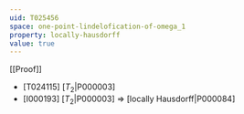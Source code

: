 ```yaml
---
uid: T025456
space: one-point-lindelofication-of-omega_1
property: locally-hausdorff
value: true
---
```

[[Proof]]

* [T024115] [$T_2$|P000003]
* [I000193] [$T_2$|P000003] => [locally Hausdorff|P000084]

